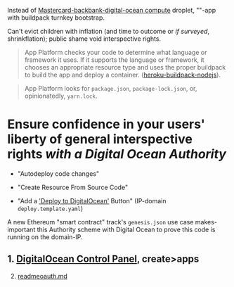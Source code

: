 Instead of [Mastercard-backbank-digital-ocean compute](https://github.com/NickCarducci/mastercard-backbank-digital-ocean) droplet, ""-app with buildpack turnkey bootstrap.

Can't evict children with inflation (and time to outcome or *if surveyed*, shrinkflation); public shame void interspective rights.

>App Platform checks your code to determine what language or framework it uses. If it supports the language or framework, it chooses an appropriate resource type and uses the proper buildpack to build the app and deploy a container. ([heroku-buildpack-nodejs](https://docs.digitalocean.com/products/app-platform/reference/buildpacks/nodejs/)).

>App Platform looks for `package.json`, `package-lock.json`, or, opinionatedly, `yarn.lock`.

# Ensure confidence in your users' liberty of general interspective rights *with a Digital Ocean Authority*

- "Autodeploy code changes"

- "Create Resource From Source Code"

- "Add a ['Deploy to DigitalOcean'](https://github.com/NickCarducci/Nonce-Minter-Bot) Button" (IP-domain `deploy.template.yaml`)

A new Ethereum "smart contract" track's `genesis.json` use case makes-important this Authority scheme with Digital Ocean to prove this code is running on the domain-IP.

## 1. [DigitalOcean Control Panel](https://cloud.digitalocean.com/), create>apps

2. [readmeoauth.md](https://github.com/NickCarducci/mastercard-backbank-digital-ocean-app/readmeoauth.md)